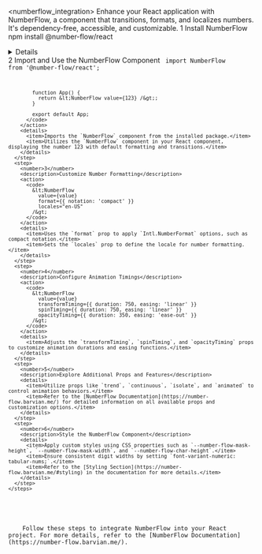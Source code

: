 <numberflow_integration>
  <instructions>
    <title>Integrating NumberFlow into Your React Project</title>
    <description>Enhance your React application with NumberFlow, a component that transitions, formats, and localizes numbers. It's dependency-free, accessible, and customizable.</description>
    <steps>
      <step>
        <number>1</number>
        <description>Install NumberFlow</description>
        <action>
          <command>npm install @number-flow/react</command>
        </action>
        <details>
          <item>Installs the NumberFlow package for React into your project.</item>
        </details>
      </step>
      <step>
        <number>2</number>
        <description>Import and Use the NumberFlow Component</description>
        <action>
          <code>
            import NumberFlow from '@number-flow/react';

            function App() {
              return &lt;NumberFlow value={123} /&gt;;
            }

            export default App;
          </code>
        </action>
        <details>
          <item>Imports the `NumberFlow` component from the installed package.</item>
          <item>Utilizes the `NumberFlow` component in your React component, displaying the number 123 with default formatting and transitions.</item>
        </details>
      </step>
      <step>
        <number>3</number>
        <description>Customize Number Formatting</description>
        <action>
          <code>
            &lt;NumberFlow
              value={value}
              format={{ notation: 'compact' }}
              locales="en-US"
            /&gt;
          </code>
        </action>
        <details>
          <item>Uses the `format` prop to apply `Intl.NumberFormat` options, such as compact notation.</item>
          <item>Sets the `locales` prop to define the locale for number formatting.</item>
        </details>
      </step>
      <step>
        <number>4</number>
        <description>Configure Animation Timings</description>
        <action>
          <code>
            &lt;NumberFlow
              value={value}
              transformTiming={{ duration: 750, easing: 'linear' }}
              spinTiming={{ duration: 750, easing: 'linear' }}
              opacityTiming={{ duration: 350, easing: 'ease-out' }}
            /&gt;
          </code>
        </action>
        <details>
          <item>Adjusts the `transformTiming`, `spinTiming`, and `opacityTiming` props to customize animation durations and easing functions.</item>
        </details>
      </step>
      <step>
        <number>5</number>
        <description>Explore Additional Props and Features</description>
        <details>
          <item>Utilize props like `trend`, `continuous`, `isolate`, and `animated` to control animation behaviors.</item>
          <item>Refer to the [NumberFlow Documentation](https://number-flow.barvian.me/) for detailed information on all available props and customization options.</item>
        </details>
      </step>
      <step>
        <number>6</number>
        <description>Style the NumberFlow Component</description>
        <details>
          <item>Apply custom styles using CSS properties such as `--number-flow-mask-height`, `--number-flow-mask-width`, and `--number-flow-char-height`.</item>
          <item>Ensure consistent digit widths by setting `font-variant-numeric: tabular-nums;`.</item>
          <item>Refer to the [Styling Section](https://number-flow.barvian.me/#styling) in the documentation for more details.</item>
        </details>
      </step>
    </steps>
  </instructions>

  <execution>
    <prompt>Follow these steps to integrate NumberFlow into your React project. For more details, refer to the [NumberFlow Documentation](https://number-flow.barvian.me/).</prompt>
  </execution>
</numberflow_integration>
